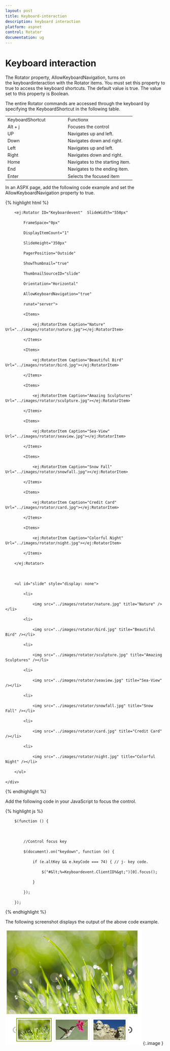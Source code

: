 ```yaml
---
layout: post
title: Keyboard-interaction
description: keyboard interaction
platform: aspnet
control: Rotator
documentation: ug
---
```


# Keyboard interaction

The Rotator property, AllowKeyboardNavigation, turns on the keyboardinteraction with the Rotator items. You must set this property to true to access the keyboard shortcuts. The default value is true. The value set to this property is Boolean.

The entire Rotator commands are accessed through the keyboard by specifying the KeyboardShortcut in the following table.

<table>
<tr>
<td>
KeyboardShortcut               </td><td>
Functionx</td></tr>
<tr>
<td>
Alt + j</td><td>
Focuses the control</td></tr>
<tr>
<td>
UP</td><td>
Navigates up and left.</td></tr>
<tr>
<td>
Down</td><td>
Navigates down and right.</td></tr>
<tr>
<td>
Left</td><td>
Navigates up and left.</td></tr>
<tr>
<td>
Right</td><td>
Navigates down and right.</td></tr>
<tr>
<td>
Home</td><td>
Navigates to the starting item.</td></tr>
<tr>
<td>
End</td><td>
Navigates to the ending item.</td></tr>
<tr>
<td>
Enter</td><td>
Selects the focused item</td></tr>
</table>


In an ASPX page, add the following code example and set the AllowKeyboardNavigation property to true.

{% highlight html %}



<div class="frame">

        <ej:Rotator ID="Keyboardevent"  SlideWidth="550px"

            FrameSpace="0px" 

            DisplayItemCount="1"

            SlideHeight="350px" 

            PagerPosition="Outside"

            ShowThumbnail="true"

            ThumbnailSourceID="slide"

            Orientation="Horizontal"

            AllowKeyboardNavigation="true"

            runat="server">

            <Items>

                <ej:RotatorItem Caption="Nature" Url="../images/rotator/nature.jpg"></ej:RotatorItem>

            </Items>

            <Items>

                <ej:RotatorItem Caption="Beautiful Bird" Url="../images/rotator/bird.jpg"></ej:RotatorItem>

            </Items>

            <Items>

                <ej:RotatorItem Caption="Amazing Sculptures" Url="../images/rotator/sculpture.jpg"></ej:RotatorItem>

            </Items>

            <Items>

                <ej:RotatorItem Caption="Sea-View" Url="../images/rotator/seaview.jpg"></ej:RotatorItem>

            </Items>

            <Items>

                <ej:RotatorItem Caption="Snow Fall" Url="../images/rotator/snowfall.jpg"></ej:RotatorItem>

            </Items>

            <Items>

                <ej:RotatorItem Caption="Credit Card" Url="../images/rotator/card.jpg"></ej:RotatorItem>

            </Items>

            <Items>

                <ej:RotatorItem Caption="Colorful Night" Url="../images/rotator/night.jpg"></ej:RotatorItem>

            </Items>

        </ej:Rotator>



        <ul id="slide" style="display: none">

            <li>

                <img src="../images/rotator/nature.jpg" title="Nature" /></li>

            <li>

                <img src="../images/rotator/bird.jpg" title="Beautiful Bird" /></li>

            <li>

                <img src="../images/rotator/sculpture.jpg" title="Amazing Sculptures" /></li>

            <li>

                <img src="../images/rotator/seaview.jpg" title="Sea-View" /></li>

            <li>

                <img src="../images/rotator/snowfall.jpg" title="Snow Fall" /></li>

            <li>

                <img src="../images/rotator/card.jpg" title="Credit Card" /></li>

            <li>

                <img src="../images/rotator/night.jpg" title="Colorful Night" /></li>

        </ul>

    </div>



{% endhighlight %}



Add the following code in your JavaScript to focus the control.

{% highlight js %}

        $(function () {



            //Control focus key

            $(document).on("keydown", function (e) {

                if (e.altKey && e.keyCode === 74) { // j- key code.

                    $("#&lt;%=Keyboardevent.ClientID%&gt;")[0].focus();

                }

            });

        });


{% endhighlight %}


The following screenshot displays the output of the above code example.

![](Keyboard-interaction_images/Keyboard-interaction_img1.png)
{:.image }


